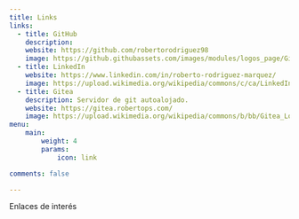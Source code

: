 ```yaml
---
title: Links
links:
  - title: GitHub
    description: 
    website: https://github.com/robertorodriguez98
    image: https://github.githubassets.com/images/modules/logos_page/GitHub-Mark.png
  - title: LinkedIn
    website: https://www.linkedin.com/in/roberto-rodriguez-marquez/
    image: https://upload.wikimedia.org/wikipedia/commons/c/ca/LinkedIn_logo_initials.png
  - title: Gitea
    description: Servidor de git autoalojado.
    website: https://gitea.robertops.com/
    image: https://upload.wikimedia.org/wikipedia/commons/b/bb/Gitea_Logo.svg
menu:
    main: 
        weight: 4
        params:
            icon: link

comments: false

---
```


Enlaces de interés

